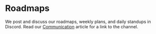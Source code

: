# Roadmaps

We post and discuss our roadmaps, weekly plans, and daily standups in Discord. Read our [Communication](https://material-motion.gitbooks.io/material-motion-team/content/communication.html) article for a link to the channel.
